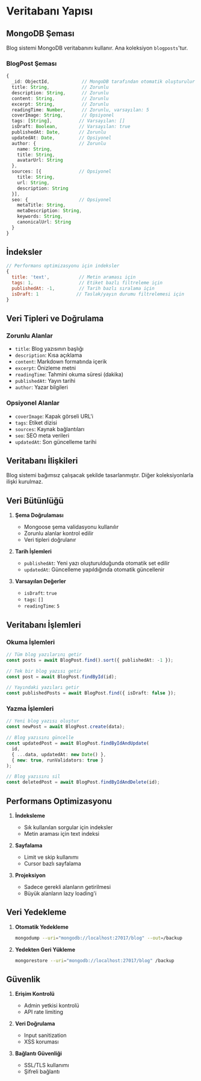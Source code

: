 # Veritabanı Yapısı

## MongoDB Şeması

Blog sistemi MongoDB veritabanını kullanır. Ana koleksiyon `blogposts`'tur.

### BlogPost Şeması

```typescript
{
  _id: ObjectId,            // MongoDB tarafından otomatik oluşturulur
  title: String,            // Zorunlu
  description: String,      // Zorunlu
  content: String,          // Zorunlu
  excerpt: String,          // Zorunlu
  readingTime: Number,      // Zorunlu, varsayılan: 5
  coverImage: String,       // Opsiyonel
  tags: [String],          // Varsayılan: []
  isDraft: Boolean,        // Varsayılan: true
  publishedAt: Date,       // Zorunlu
  updatedAt: Date,         // Opsiyonel
  author: {                // Zorunlu
    name: String,
    title: String,
    avatarUrl: String
  },
  sources: [{              // Opsiyonel
    title: String,
    url: String,
    description: String
  }],
  seo: {                   // Opsiyonel
    metaTitle: String,
    metaDescription: String,
    keywords: String,
    canonicalUrl: String
  }
}
```

## İndeksler

```javascript
// Performans optimizasyonu için indeksler
{
  title: 'text',           // Metin araması için
  tags: 1,                 // Etiket bazlı filtreleme için
  publishedAt: -1,         // Tarih bazlı sıralama için
  isDraft: 1              // Taslak/yayın durumu filtrelemesi için
}
```

## Veri Tipleri ve Doğrulama

### Zorunlu Alanlar
- `title`: Blog yazısının başlığı
- `description`: Kısa açıklama
- `content`: Markdown formatında içerik
- `excerpt`: Önizleme metni
- `readingTime`: Tahmini okuma süresi (dakika)
- `publishedAt`: Yayın tarihi
- `author`: Yazar bilgileri

### Opsiyonel Alanlar
- `coverImage`: Kapak görseli URL'i
- `tags`: Etiket dizisi
- `sources`: Kaynak bağlantıları
- `seo`: SEO meta verileri
- `updatedAt`: Son güncelleme tarihi

## Veritabanı İlişkileri

Blog sistemi bağımsız çalışacak şekilde tasarlanmıştır. Diğer koleksiyonlarla ilişki kurulmaz.

## Veri Bütünlüğü

1. **Şema Doğrulaması**
   - Mongoose şema validasyonu kullanılır
   - Zorunlu alanlar kontrol edilir
   - Veri tipleri doğrulanır

2. **Tarih İşlemleri**
   - `publishedAt`: Yeni yazı oluşturulduğunda otomatik set edilir
   - `updatedAt`: Güncelleme yapıldığında otomatik güncellenir

3. **Varsayılan Değerler**
   - `isDraft`: `true`
   - `tags`: `[]`
   - `readingTime`: `5`

## Veritabanı İşlemleri

### Okuma İşlemleri
```typescript
// Tüm blog yazılarını getir
const posts = await BlogPost.find().sort({ publishedAt: -1 });

// Tek bir blog yazısı getir
const post = await BlogPost.findById(id);

// Yayındaki yazıları getir
const publishedPosts = await BlogPost.find({ isDraft: false });
```

### Yazma İşlemleri
```typescript
// Yeni blog yazısı oluştur
const newPost = await BlogPost.create(data);

// Blog yazısını güncelle
const updatedPost = await BlogPost.findByIdAndUpdate(
  id,
  { ...data, updatedAt: new Date() },
  { new: true, runValidators: true }
);

// Blog yazısını sil
const deletedPost = await BlogPost.findByIdAndDelete(id);
```

## Performans Optimizasyonu

1. **İndeksleme**
   - Sık kullanılan sorgular için indeksler
   - Metin araması için text indeksi

2. **Sayfalama**
   - Limit ve skip kullanımı
   - Cursor bazlı sayfalama

3. **Projeksiyon**
   - Sadece gerekli alanların getirilmesi
   - Büyük alanların lazy loading'i

## Veri Yedekleme

1. **Otomatik Yedekleme**
   ```bash
   mongodump --uri="mongodb://localhost:27017/blog" --out=/backup
   ```

2. **Yedekten Geri Yükleme**
   ```bash
   mongorestore --uri="mongodb://localhost:27017/blog" /backup
   ```

## Güvenlik

1. **Erişim Kontrolü**
   - Admin yetkisi kontrolü
   - API rate limiting

2. **Veri Doğrulama**
   - Input sanitization
   - XSS koruması

3. **Bağlantı Güvenliği**
   - SSL/TLS kullanımı
   - Şifreli bağlantı 